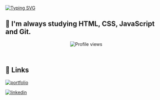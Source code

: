 
[![Typing SVG](https://readme-typing-svg.demolab.com?font=Raleway&weight=800&size=35&duration=4000&pause=900&color=F75D8AB6&width=700&lines=Hi%2C+I'm+Edna;I+have+24+years;I'm+a+Web+developer+in+training;Welcome+to+my+profile!+%F0%9F%91%8B)](https://git.io/typing-svg)

## 🚀 I'm always studying HTML, CSS, JavaScript and Git.

                               
<p align="center"> <img src="https://komarev.com/ghpvc/?username=edna&color=orange" alt="Profile views" />  </p>
<br>


## 🔗 Links

[![portfolio](https://img.shields.io/badge/my_portfolio-000?style=for-the-badge&logo=ko-fi&logoColor=white)](https://portifolio-zeta-navy.vercel.app/#home/)

[![linkedin](https://img.shields.io/badge/linkedin-0A66C2?style=for-the-badge&logo=linkedin&logoColor=white)](https:[//www.linkedin.com/](https://www.linkedin.com/in/edna-maria-farias-moreira-51b35176/))
